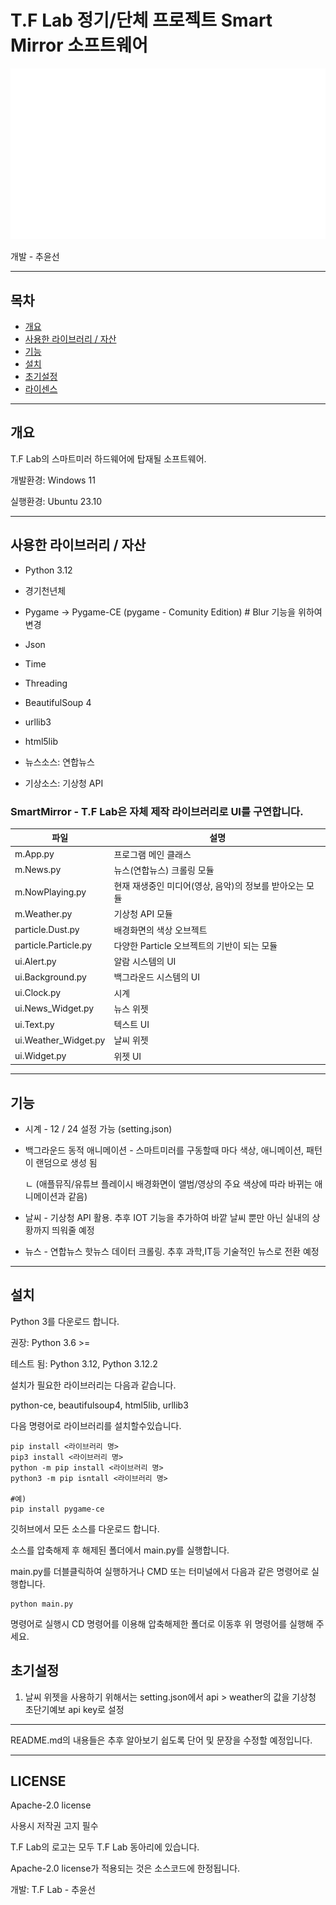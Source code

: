 # T.F Lab 정기/단체 프로젝트 Smart Mirror 소프트웨어

![T.F Lab](/i/tf_dot_text_logo.svg)

개발 - 추윤선

***

## 목차

* [개요](#개요)
* [사용한 라이브러리 / 자산](#사용한-라이브러리-/-자산)
* [기능](#기능)
* [설치](#설치)
* [초기설정](#초기설정)
* [라이센스](#LICENSE)

***

## 개요

T.F Lab의 스마트미러 하드웨어에 탑재될 소프트웨어.

개발환경: Windows 11

실행환경: Ubuntu 23.10

***

 ## 사용한 라이브러리 / 자산

 * Python 3.12
 * 경기천년체
 * Pygame -> Pygame-CE (pygame - Comunity Edition) # Blur 기능을 위하여 변경
 * Json
 * Time
 * Threading
 * BeautifulSoup 4
 * urllib3
 * html5lib

 * 뉴스소스: 연합뉴스
 * 기상소스: 기상청 API

### SmartMirror - T.F Lab은 자체 제작 라이브러리로 UI를 구연합니다.
 | 파일 | 설명 |
 | --- | --- |
 | m.App.py | 프로그램 메인 클래스 |
 | m.News.py | 뉴스(연합뉴스) 크롤링 모듈 |
 | m.NowPlaying.py | 현재 재생중인 미디어(영상, 음악)의 정보를 받아오는 모듈 |
 | m.Weather.py | 기상청 API 모듈 |
 | particle.Dust.py | 배경화면의 색상 오브젝트 |
 | particle.Particle.py | 다양한 Particle 오브젝트의 기반이 되는 모듈 |
 | ui.Alert.py | 알람 시스템의 UI |
 | ui.Background.py | 백그라운드 시스템의 UI |
 | ui.Clock.py | 시계 |
 | ui.News_Widget.py | 뉴스 위젯 |
 | ui.Text.py | 텍스트 UI |
 | ui.Weather_Widget.py | 날씨 위젯 |
 | ui.Widget.py | 위젯 UI |

***

## 기능
* 시계 - 12 / 24 설정 가능 (setting.json)
* 백그라운드 동적 애니메이션 - 스마트미러를 구동할때 마다 색상, 애니메이션, 패턴이 랜덤으로 생성 됨
  
  ㄴ (애플뮤직/유튜브 플레이시 배경화면이 앨범/영상의 주요 색상에 따라 바뀌는 애니메이션과 같음)

* 날씨 - 기상청 API 활용. 추후 IOT 기능을 추가하여 바깥 날씨 뿐만 아닌 실내의 상황까지 띄워줄 예정
* 뉴스 - 연합뉴스 핫뉴스 데이터 크롤링. 추후 과학,IT등 기술적인 뉴스로 전환 예정

***

## 설치
Python 3를 다운로드 합니다.

권장: Python 3.6 >=

테스트 됨: Python 3.12, Python 3.12.2

설치가 필요한 라이브러리는 다음과 같습니다.

python-ce, beautifulsoup4, html5lib, urllib3

다음 명령어로 라이브러리를 설치할수있습니다.

```
pip install <라이브러리 명>
pip3 install <라이브러리 명>
python -m pip install <라이브러리 명>
python3 -m pip isntall <라이브러리 명>

#예)
pip install pygame-ce
```

깃허브에서 모든 소스를 다운로드 합니다.

소스를 압축해제 후 해제된 폴더에서 main.py를 실행합니다.

main.py를 더블클릭하여 실행하거나 CMD 또는 터미널에서 다음과 같은 명령어로 실행합니다.
```
python main.py
```
명령어로 실행시 CD 명령어를 이용해 압축해제한 폴더로 이동후 위 명령어를 실행해 주세요.

## 초기설정
1. 날씨 위젯을 사용하기 위해서는 setting.json에서 api > weather의 값을 기상청 초단기예보 api key로 설정

***

README.md의 내용들은 추후 알아보기 쉽도록 단어 및 문장을 수정할 예정입니다.

***

## LICENSE

Apache-2.0 license

사용시 저작권 고지 필수

T.F Lab의 로고는 모두 T.F Lab 동아리에 있습니다.

Apache-2.0 license가 적용되는 것은 소스코드에 한정됩니다.

개발: T.F Lab - 추윤선
